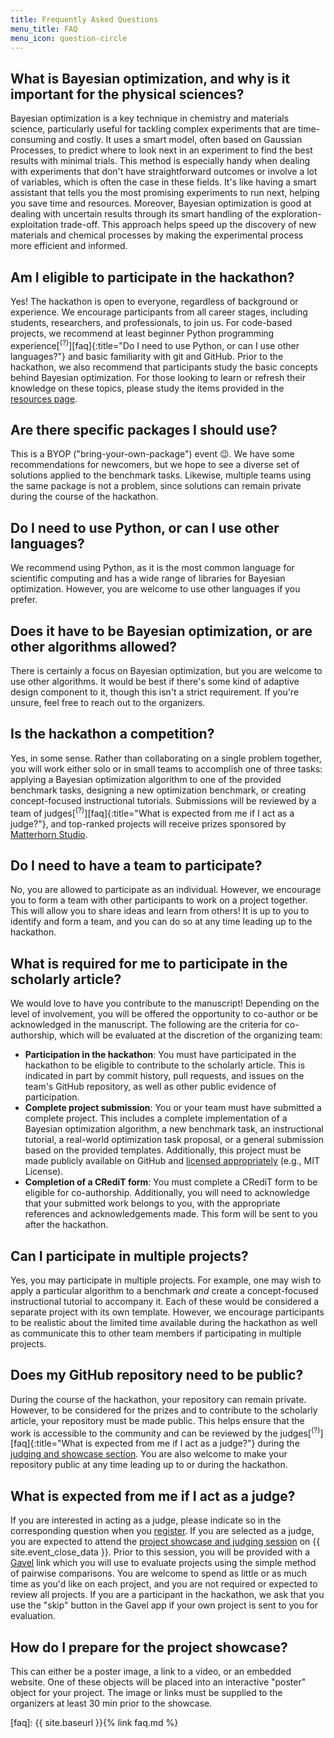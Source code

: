 ```yaml
---
title: Frequently Asked Questions
menu_title: FAQ
menu_icon: question-circle
---
```


## What is Bayesian optimization, and why is it important for the physical sciences?

Bayesian optimization is a key technique in chemistry and materials science, particularly useful for tackling complex experiments that are time-consuming and costly. It uses a smart model, often based on Gaussian Processes, to predict where to look next in an experiment to find the best results with minimal trials. This method is especially handy when dealing with experiments that don't have straightforward outcomes or involve a lot of variables, which is often the case in these fields. It's like having a smart assistant that tells you the most promising experiments to run next, helping you save time and resources. Moreover, Bayesian optimization is good at dealing with uncertain results through its smart handling of the exploration-exploitation trade-off. This approach helps speed up the discovery of new materials and chemical processes by making the experimental process more efficient and informed.

## Am I eligible to participate in the hackathon?

Yes! The hackathon is open to everyone, regardless of background or experience. We encourage participants from all career stages, including students, researchers, and professionals, to join us. For code-based projects, we recommend at least beginner Python programming experience[<sup>(?)</sup>][faq]{:title="Do I need to use Python, or can I use other languages?"} and basic familiarity with git and GitHub. Prior to the hackathon, we also recommend that participants study the basic concepts behind Bayesian optimization. For those looking to learn or refresh their knowledge on these topics, please study the items provided in the [resources page](_/../resources.md).

## Are there specific packages I should use?

This is a BYOP ("bring-your-own-package") event 😉. We have some recommendations for newcomers, but we hope to see a diverse set of solutions applied to the benchmark tasks. Likewise, multiple teams using the same package is not a problem, since solutions can remain private during the course of the hackathon.

## Do I need to use Python, or can I use other languages?

We recommend using Python, as it is the most common language for scientific computing and has a wide range of libraries for Bayesian optimization. However, you are welcome to use other languages if you prefer.
<!-- To be considered for the prizes, your implementation must be based in Python. If you choose a language other than Python, your project can still be highlighted on the projects page and elsewhere. -->

## Does it have to be Bayesian optimization, or are other algorithms allowed?

There is certainly a focus on Bayesian optimization, but you are welcome to use other algorithms. It would be best if there's some kind of adaptive design component to it, though this isn't a strict requirement. If you're unsure, feel free to reach out to the organizers.

## Is the hackathon a competition?

Yes, in some sense. Rather than collaborating on a single problem together, you will work either solo or in small teams to accomplish one of three tasks: applying a Bayesian optimization algorithm to one of the provided benchmark tasks, designing a new optimization benchmark, or creating concept-focused instructional tutorials. Submissions will be reviewed by a team of judges[<sup>(?)</sup>][faq]{:title="What is expected from me if I act as a judge?"}, and top-ranked projects will receive prizes sponsored by [Matterhorn Studio](https://matterhorn.studio/).

## Do I need to have a team to participate?

No, you are allowed to participate as an individual. However, we encourage you to form a team with other participants to work on a project together. This will allow you to share ideas and learn from others! It is up to you to identify and form a team, and you can do so at any time leading up to the hackathon.

## What is required for me to participate in the scholarly article?

We would love to have you contribute to the manuscript! Depending on the level of involvement, you will be offered the opportunity to co-author or be acknowledged in the manuscript. The following are the criteria for co-authorship, which will be evaluated at the discretion of the organizing team:

- **Participation in the hackathon**: You must have participated in the hackathon to be eligible to contribute to the scholarly article. This is indicated in part by commit history, pull requests, and issues on the team's GitHub repository, as well as other public evidence of participation.
- **Complete project submission**: You or your team must have submitted a complete project. This includes a complete implementation of a Bayesian optimization algorithm, a new benchmark task, an instructional tutorial, a real-world optimization task proposal, or a general submission based on the provided templates. Additionally, this project must be made publicly available on GitHub and [licensed appropriately](https://docs.github.com/en/repositories/managing-your-repositorys-settings-and-features/customizing-your-repository/licensing-a-repository) (e.g., MIT License).
- **Completion of a CRediT form**: You must complete a CRediT form to be eligible for co-authorship. Additionally, you will need to acknowledge that your submitted work belongs to you, with the appropriate references and acknowledgements made. This form will be sent to you after the hackathon.

## Can I participate in multiple projects?

Yes, you may participate in multiple projects. For example, one may wish to apply a particular algorithm to a benchmark *and* create a concept-focused instructional tutorial to accompany it. Each of these would be considered a separate project with its own template. However, we encourage participants to be realistic about the limited time available during the hackathon as well as communicate this to other team members if participating in multiple projects.

## Does my GitHub repository need to be public?

During the course of the hackathon, your repository can remain private. However, to be considered for the prizes and to contribute to the scholarly article, your repository must be made public. This helps ensure that the work is accessible to the community and can be reviewed by the judges[<sup>(?)</sup>][faq]{:title="What is expected from me if I act as a judge?"} during the [judging and showcase section](_/../agenda.md). You are also welcome to make your repository public at any time leading up to or during the hackathon.

## What is expected from me if I act as a judge?

If you are interested in acting as a judge, please indicate so in the corresponding question when you [register](_/../registration.md). If you are selected as a judge, you are expected to attend the [project showcase and judging session](_/../agenda.md) on {{ site.event_close_data }}. Prior to this session, you will be provided with a [Gavel](https://anishathalye.com/gavel-an-expo-judging-system/) link which you will use to evaluate projects using the simple method of pairwise comparisons. You are welcome to spend as little or as much time as you'd like on each project, and you are not required or expected to review all projects. If you are a participant in the hackathon, we ask that you use the "skip" button in the Gavel app if your own project is sent to you for evaluation.

## How do I prepare for the project showcase?

This can either be a poster image, a link to a video, or an embedded website. One of these objects will be placed into an interactive "poster" object for your project. The image or links must be supplied to the organizers at least 30 min prior to the showcase.

<!-- Better poster? -->

[faq]: {{ site.baseurl }}{% link faq.md %}